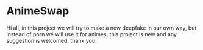 # AnimeSwap

Hi all, in this project we will try to make a new deepfake in our own way, but instead of porn we will use it for animes, this project is new and any suggestion is welcomed, thank you